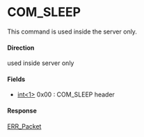 
# COM_SLEEP

This command is used inside the server only.


#### Direction


used inside server only


#### Fields



* [int<1>](../protocol-data-types.md#fixed-length-integers) 0x00 : COM_SLEEP header



#### Response


[ERR_Packet](../4-server-response-packets/err_packet.md)

